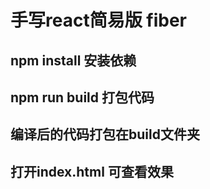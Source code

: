 # 手写react简易版 fiber

## npm install 安装依赖

## npm run build 打包代码

## 编译后的代码打包在build文件夹

## 打开index.html 可查看效果
